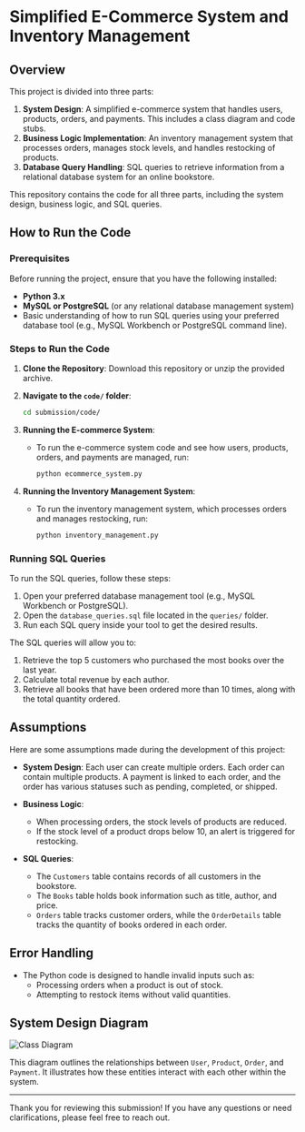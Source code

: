 # Simplified E-Commerce System and Inventory Management

## Overview

This project is divided into three parts:

1. **System Design**: A simplified e-commerce system that handles users, products, orders, and payments. This includes a class diagram and code stubs.
2. **Business Logic Implementation**: An inventory management system that processes orders, manages stock levels, and handles restocking of products.
3. **Database Query Handling**: SQL queries to retrieve information from a relational database system for an online bookstore.

This repository contains the code for all three parts, including the system design, business logic, and SQL queries.


## How to Run the Code

### Prerequisites

Before running the project, ensure that you have the following installed:

- **Python 3.x**
- **MySQL or PostgreSQL** (or any relational database management system)
- Basic understanding of how to run SQL queries using your preferred database tool (e.g., MySQL Workbench or PostgreSQL command line).

### Steps to Run the Code

1. **Clone the Repository**: Download this repository or unzip the provided archive.

2. **Navigate to the `code/` folder**:
    ```bash
    cd submission/code/
    ```

3. **Running the E-commerce System**:
    - To run the e-commerce system code and see how users, products, orders, and payments are managed, run:
      ```bash
      python ecommerce_system.py
      ```

4. **Running the Inventory Management System**:
    - To run the inventory management system, which processes orders and manages restocking, run:
      ```bash
      python inventory_management.py
      ```

### Running SQL Queries

To run the SQL queries, follow these steps:

1. Open your preferred database management tool (e.g., MySQL Workbench or PostgreSQL).
2. Open the `database_queries.sql` file located in the `queries/` folder.
3. Run each SQL query inside your tool to get the desired results.

The SQL queries will allow you to:
1. Retrieve the top 5 customers who purchased the most books over the last year.
2. Calculate total revenue by each author.
3. Retrieve all books that have been ordered more than 10 times, along with the total quantity ordered.

## Assumptions

Here are some assumptions made during the development of this project:

- **System Design**: Each user can create multiple orders. Each order can contain multiple products. A payment is linked to each order, and the order has various statuses such as pending, completed, or shipped.
  
- **Business Logic**: 
  - When processing orders, the stock levels of products are reduced.
  - If the stock level of a product drops below 10, an alert is triggered for restocking.
  
- **SQL Queries**: 
  - The `Customers` table contains records of all customers in the bookstore.
  - The `Books` table holds book information such as title, author, and price.
  - `Orders` table tracks customer orders, while the `OrderDetails` table tracks the quantity of books ordered in each order.

## Error Handling

- The Python code is designed to handle invalid inputs such as:
  - Processing orders when a product is out of stock.
  - Attempting to restock items without valid quantities.

## System Design Diagram

![Class Diagram](./code/class_diagram.png)

This diagram outlines the relationships between `User`, `Product`, `Order`, and `Payment`. It illustrates how these entities interact with each other within the system.

---

Thank you for reviewing this submission! If you have any questions or need clarifications, please feel free to reach out.

